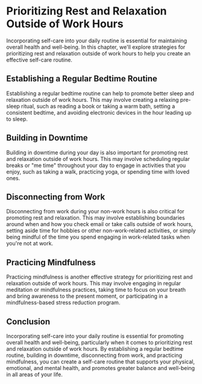 Prioritizing Rest and Relaxation Outside of Work Hours
==================================================================================================================

Incorporating self-care into your daily routine is essential for maintaining overall health and well-being. In this chapter, we'll explore strategies for prioritizing rest and relaxation outside of work hours to help you create an effective self-care routine.

Establishing a Regular Bedtime Routine
--------------------------------------

Establishing a regular bedtime routine can help to promote better sleep and relaxation outside of work hours. This may involve creating a relaxing pre-sleep ritual, such as reading a book or taking a warm bath, setting a consistent bedtime, and avoiding electronic devices in the hour leading up to sleep.

Building in Downtime
--------------------

Building in downtime during your day is also important for promoting rest and relaxation outside of work hours. This may involve scheduling regular breaks or "me time" throughout your day to engage in activities that you enjoy, such as taking a walk, practicing yoga, or spending time with loved ones.

Disconnecting from Work
-----------------------

Disconnecting from work during your non-work hours is also critical for promoting rest and relaxation. This may involve establishing boundaries around when and how you check email or take calls outside of work hours, setting aside time for hobbies or other non-work-related activities, or simply being mindful of the time you spend engaging in work-related tasks when you're not at work.

Practicing Mindfulness
----------------------

Practicing mindfulness is another effective strategy for prioritizing rest and relaxation outside of work hours. This may involve engaging in regular meditation or mindfulness practices, taking time to focus on your breath and bring awareness to the present moment, or participating in a mindfulness-based stress reduction program.

Conclusion
----------

Incorporating self-care into your daily routine is essential for promoting overall health and well-being, particularly when it comes to prioritizing rest and relaxation outside of work hours. By establishing a regular bedtime routine, building in downtime, disconnecting from work, and practicing mindfulness, you can create a self-care routine that supports your physical, emotional, and mental health, and promotes greater balance and well-being in all areas of your life.
